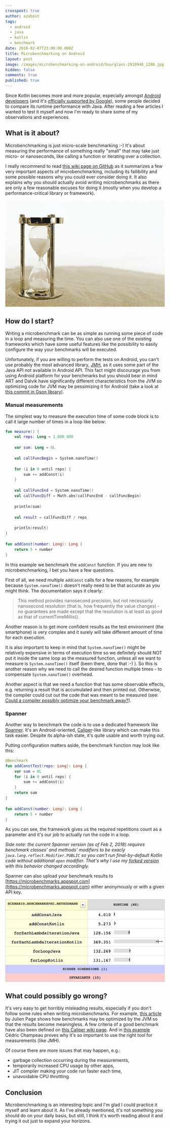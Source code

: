 ```yaml
---
crosspost: true
author: azabost
tags:
  - android
  - java
  - kotlin
  - benchmark
date: 2018-02-07T23:00:00.000Z
title: Microbenchmarking on Android
layout: post
image: /images/microbenchmarking-on-android/hourglass-2910948_1280.jpg
hidden: false
comments: true
published: true
---
```

Since Kotlin becomes more and more popular, especially amongst [Android developers](/our-areas/mobile-app-development) (and it's [officially supported by Google](https://android-developers.googleblog.com/2017/05/android-announces-support-for-kotlin.html)), some people decided to compare its runtime performance with Java. After reading a few articles I wanted to test it myself and now I'm ready to share some of my observations and experiences.

## What is it about?

Microbenchmarking is just micro-scale benchmarking :-) It's about measuring the performance of something really "small" that may take just micro- or nanoseconds, like calling a function or iterating over a collection.

I really recommend to read [this wiki page on GitHub](https://github.com/google/caliper/wiki/JavaMicrobenchmarks) as it summarizes a few very important aspects of microbenchmarking, including its fallibility and some possible reasons why you could ever consider doing it. It also explains why you should actually avoid writing microbenchmarks as there are only a few reasonable excuses for doing it (mostly when you develop a performance-critical library or framework).

![Hourglass](/images/microbenchmarking-on-android/hourglass-2910948_1280.jpg)

## How do I start?

Writing a microbenchmark can be as simple as running some piece of code in a loop and measuring the time. You can also use one of the existing frameworks which have some useful features like the possibility to easily configure the way your benchmarks will be executed.

Unfortunately, if you are willing to perform the tests on Android, you can't use probably the most advanced library, [JMH](http://openjdk.java.net/projects/code-tools/jmh/), as it uses some part of the Java API not available in Android API. This fact might discourage you from using Android platform for your benchmarks but you should bear in mind ART and Dalvik have significantly different characteristics from the JVM so optimizing code for JVM may be pessimizing it for Android (take a look at [this commit in Gson library](https://github.com/google/gson/commit/084047d80b582317f382536604373cafa14583a4)).

### Manual measurements

The simplest way to measure the execution time of some code block is to call it large number of times in a loop like below:

```kotlin
fun measure() {
    val reps: Long = 1_000_000

    var sum: Long = 0L

    val callFuncBegin = System.nanoTime()

    for (i in 0 until reps) {
        sum += addConst(i)
    }

    val callFuncEnd = System.nanoTime()
    val callFuncDiff = Math.abs(callFuncEnd - callFuncBegin)

    println(sum)

    val result = callFuncDiff / reps

    println(result)
}

fun addConst(number: Long): Long {
    return 5 + number
}
```

In this example we benchmark the `addConst` function. If you are new to microbenchmarking, I bet you have a few questions.

First of all, we need multiple `addConst` calls for a few reasons, for example because `System.nanoTime()` doesn't really need to be that accurate as you might think. The documentation says it clearly:

> This method provides nanosecond precision, but not necessarily nanosecond resolution (that is, how frequently the value changes) - no guarantees are made except that the resolution is at least as good as that of currentTimeMillis().

Another reason is to get more confident results as the test environment (the smartphone) is very complex and it surely will take different amount of time for each execution.

It is also important to keep in mind that `System.nanoTime()` might be relatively expensive in terms of execution time so we definitely should NOT put it inside the same loop as the measured function, unless all we want to measure is `System.nanoTime()` itself (been there, done that :-) ). So this is another reason why we need to call the desired function multiple times - to compensate `System.nanoTime()` overhead.

Another aspect is that we need a function that has some observable effects, e.g. returning a result that is accumulated and then printed out. Otherwise, the compiler could cut out the code that was meant to be measured (see: [Could a compiler possibly optimize your benchmark away?](https://github.com/google/caliper/wiki/JavaMicrobenchmarkReviewCriteria)).

### Spanner

Another way to benchmark the code is to use a dedicated framework like [Spanner](https://github.com/cmelchior/spanner). It's an Android-oriented, [Caliper](https://github.com/google/caliper)-like library which can make this task easier. Despite its alpha-ish state, it's quite usable and worth trying out.

Putting configuration matters aside, the benchmark function may look like this:

```kotlin
@Benchmark
fun addConstTest(reps: Long): Long {
    var sum = 0L
    for (i in 0 until reps) {
        sum += addConst(i)
    }
    return sum
}

fun addConst(number: Long): Long {
    return 5 + number
}
```

As you can see, the framework gives us the required repetitions count as a parameter and it's our job to actually run the code in a loop.

*Side note: the current Spanner version (as of Feb 2, 2018) requires benchmark classes' and methods' modifiers to be exacly `java.lang.reflect.Modifier.PUBLIC` so you can't run final-by-default Kotlin code without additional `open` modifier. That's why I use my [forked version](https://github.com/azabost/spanner) with this behavior changed accordingly.*

Spanner can also upload your benchmark results to [https://microbenchmarks.appspot.com](https://microbenchmarks.appspot.com) either anonymously or with a given API key.

![Spanner results](/images/microbenchmarking-on-android/spanner-result.png)

## What could possibly go wrong?

It's very easy to get horribly misleading results, especially if you don't follow some rules when writing microbenchmarks. For example, [this article](http://www.oracle.com/technetwork/articles/java/architect-benchmarking-2266277.html) by Julien Page shows how benchmarks may be optimized by the JVM so that the results become meaningless. A few criteria of a good benchmark have also been defined on [this Caliper wiki page](https://github.com/google/caliper/wiki/JavaMicrobenchmarkReviewCriteria). And in [this example](https://github.com/melix/jmh-gradle-example/blob/master/src/jmh/java/org/openjdk/jmh/samples/JMHSample_11_Loops.java) Cédric Champeau proves why it's so important to use the right tool for measurements (like JMH).

Of course there are more issues that may happen, e.g.:

* garbage collection occurring during the measurements,
* temporarily increased CPU usage by other apps,
* JIT compiler making your code run faster each time,
* unavoidable CPU throttling.

## Conclusion

Microbenchmarking is an interesting topic and I'm glad I could practice it myself and learn about it. As I've already mentioned, it's not something you should do on your daily basis, but still, I think it's worth reading about it and trying it out just to expand your horizons.
